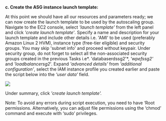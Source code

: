 ﻿**c. Create the ASG instance launch template:**

At this point we should have all our resources and parameters ready; we can now create the launch template to be used by the autoscaling group. Navigate to the EC2 console, select *'launch template'* from the left panel and click *'create launch template'*. Specify a name and description for your launch template and include other details i.e. 'AMI' to be used (preferably Amazon Linux 2 HVM), instance type (free-tier eligible) and security groups. You may skip 'subnet info' and proceed without keypair. Under security group, do not forget to select all the non-associated security groups created in the previous Tasks i.e*. 'databaserdssg2'*, *'wpefssg2'* and *'loadbalancersg2*'. Expand *'advanced details'* from *'additional configuration'*, select the IAM instance profile you created earlier and paste the script below into the *‘user data’* field.


![](Aspose.Words.78305065-3707-4777-9b78-afa616ce961c.001.png)


Under summary, click *'create launch template'.*



Note: To avoid any errors during script execution, you need to have ‘Root permissions. Alternatively, you can adjust file permissions using the ‘chmod’ command and execute with ‘sudo’ privileges.
